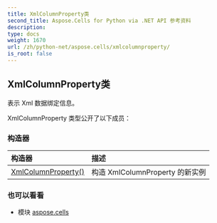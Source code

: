 ```yaml
---
title: XmlColumnProperty类
second_title: Aspose.Cells for Python via .NET API 参考资料
description:
type: docs
weight: 1670
url: /zh/python-net/aspose.cells/xmlcolumnproperty/
is_root: false
---
```

## XmlColumnProperty类
表示 Xml 数据绑定信息。



XmlColumnProperty 类型公开了以下成员：

### 构造器
|构造器|描述|
| :- | :- |
| [XmlColumnProperty()](/cells/zh/python-net/aspose.cells/xmlcolumnproperty/__init__/#) |构造 XmlColumnProperty 的新实例|



### 也可以看看
* 模块 [aspose.cells](..)

